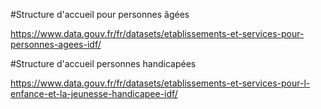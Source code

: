 #Structure d'accueil pour personnes âgées

https://www.data.gouv.fr/fr/datasets/etablissements-et-services-pour-personnes-agees-idf/

#Structure d'accueil personnes handicapées

https://www.data.gouv.fr/fr/datasets/etablissements-et-services-pour-l-enfance-et-la-jeunesse-handicapee-idf/
